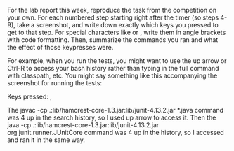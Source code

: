 For the lab report this week, reproduce the task from the competition on your own.
For each numbered step starting right after the timer (so steps 4-9), take a screenshot,
and write down exactly which keys you pressed to get to that step. For special characters like <enter> or <tab>,
write them in angle brackets with code formatting. Then, summarize the commands you ran and what the effect of those keypresses were.

For example, when you run the tests, you might want to use the up arrow or Ctrl-R
to access your bash history rather than typing in the full command with classpath, etc.
You might say something like this accompanying the screenshot for running the tests:

Keys pressed: <up><up><up><up><enter>, <up><up><up><up><enter>

The javac -cp .:lib/hamcrest-core-1.3.jar:lib/junit-4.13.2.jar *.java command was 4 up in the search history,
so I used up arrow to access it.
Then the java -cp .:lib/hamcrest-core-1.3.jar:lib/junit-4.13.2.jar org.junit.runner.JUnitCore command was 4 up in the history,
so I accessed and ran it in the same way.
